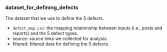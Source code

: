 ### dataset_for_defining_defects

The dataset that we use to define the 5 defects.
- `defect_map.csv`: the mapping relationship between inputs (i.e., posts and reports) and the 5 defect types.
- source: source links we collected for analysis.
- filtered: filtered data for defining the 5 defects.